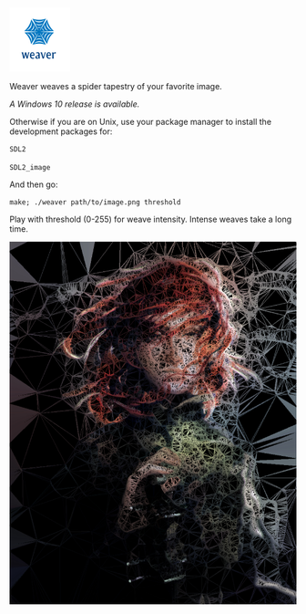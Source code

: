 ![screenshot](img/logo.png)

Weaver weaves a spider tapestry of your favorite image.

*A Windows 10 release is available.*

Otherwise if you are on Unix, use your package manager to install the development packages for:

    SDL2

    SDL2_image

And then go:

    make; ./weaver path/to/image.png threshold

Play with threshold (0-255) for weave intensity. Intense weaves take a long time.

![screenshot](img/kvothe.png)
